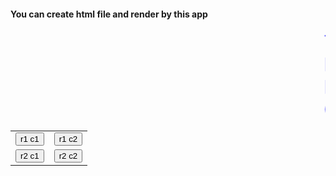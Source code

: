 #### You can create html file and render by this app
<html>
	<body>
		<marquee style="color:blue;font-size:30px">THIS</marquee>
		<marquee style="color:blue;font-size:30px">IS</marquee>
		<marquee style="color:blue;font-size:30px">MAR</marquee>
		<marquee style="color:blue;font-size:30px">QUEE</marquee>
		<table style="border-spacing:10px;">
			<tr>
				<td style="font-color:blue;"><button>r1 c1</button></td>
				<td><button>r1 c2</button></td>
			</tr>
			<tr>
				<td><button>r2 c1</button></td>
				<td><button>r2 c2</button></td>
			</tr>
		</table>
	</body>
</html>
